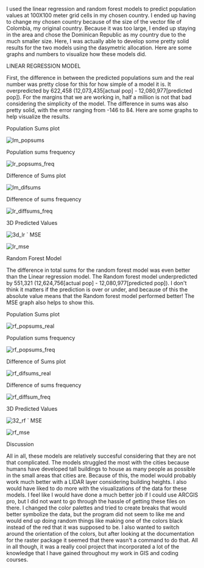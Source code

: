 I used the linear regression and random forest models to predict population values at 100X100 meter grid cells in my chosen country. I ended up having to change my chosen country because of the size of the vector file of Colombia, my original country. Because it was too large, I ended up staying in the area and chose the Dominican Republic as my country due to the much smaller size. Here, I was actually able to develop some pretty solid results for the two models using the dasymetric allocation. Here are some graphs and numbers to visualize how these models did. 

LINEAR REGRESSION MODEL

First, the difference in between the predicted populations sum and the real number was pretty close for this for how simple of a model it is. It overpredicted by 622,458 (12,073,435[actual pop] - 12,080,977[predicted pop]). For the margins that we are working in, half a million is not that bad considering the simplicity of the model. The difference in sums was also pretty solid, with the error ranging from -146 to 84. Here are some graphs to help visualize the results.


Population Sums plot
 
![lm_popsums](lm_popsums.png)

Population sums frequency

![lr_popsums_freq](lr_popsums_freq.png)

Difference of Sums plot

![lm_difsums](lm_difsums.png)

Difference of sums frequency

![lr_diffsums_freq](lr_diffsums_freq.png)

3D Predicted Values

![3d_lr](3d_lr.jpg)
`
MSE

![lr_mse](lr_mse.png)


Random Forest Model

The difference in total sums for the random forest model was even better than the Linear regression model. The Random forest model underpredicted by 551,321 (12,624,756[actual pop] - 12,080,977[predicted pop]). I don't think it matters if the prediction is over or under, and because of this the absolute value means that the Random forest model performed better! The MSE graph also helps to show this. 


Population Sums plot
 
![rf_popsums_real](rf_popsums_real.png)

Population sums frequency

![rf_popsums_freq](lr_popsums_freq.png)

Difference of Sums plot

![rf_difsums_real](rf_difsums_real.png)

Difference of sums frequency

![rf_diffsum_freq](rf_diffsum_freq.png)

3D Predicted Values

![32_rf](32_rf.jpg)
`
MSE

![rf_mse](rf_mse.png)

Discussion

All in all, these models are relatively succesful considering that they are not that complicated. The models struggled the most with the cities because humans have developed tall buildings to house as many people as possible in the small areas that cities are. Because of this, the model would probably work much better with a LIDAR layer considering building heights. I also would have liked to do more with the visualizations of the data for these models. I feel like I would have done a much better job if I could use ARCGIS pro, but I did not want to go through the hassle of getting these files on there. I changed the color palettes and tried to create breaks that would better symbolize the data, but the program did not seem to like me and would end up doing random things like making one of the colors black instead of the red that it was supposed to be. I also wanted to switch around the orientation of the colors, but after looking at the documentation for the raster package it seemed that there wasn't a command to do that. All in all though, it was a really cool project that incorporated a lot of the knowledge that I have gained throughout my work in GIS and coding courses.
